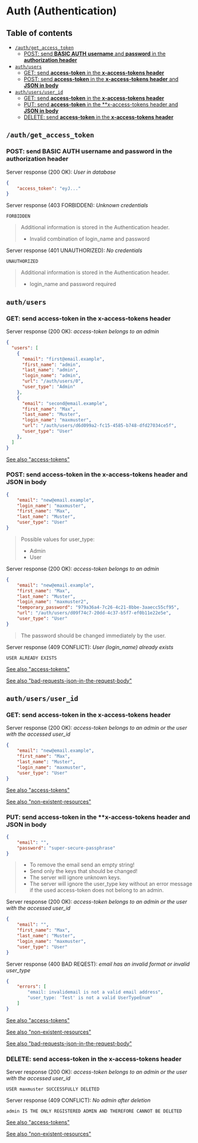 # Auth (Authentication)  <!-- omit in toc -->

## Table of contents <!-- omit in toc -->
- [`/auth/get_access_token`](#authget_access_token)
  - [POST: send **BASIC AUTH** **username** and **password** in the **authorization header**](#post-send-basic-auth-username-and-password-in-the-authorization-header)
- [`auth/users`](#authusers)
  - [GET: send **access-token** in the **x-access-tokens header**](#get-send-access-token-in-the-x-access-tokens-header)
  - [POST: send **access-token** in the **x-access-tokens header** and **JSON in body**](#post-send-access-token-in-the-x-access-tokens-header-and-json-in-body)
- [`auth/users/user_id`](#authusersuser_id)
  - [GET: send **access-token** in the **x-access-tokens header**](#get-send-access-token-in-the-x-access-tokens-header-1)
  - [PUT: send **access-token** in the **x-access-tokens header and **JSON in body**](#put-send-access-token-in-the-x-access-tokens-header-and-json-in-body)
  - [DELETE: send **access-token** in the **x-access-tokens header**](#delete-send-access-token-in-the-x-access-tokens-header)

## `/auth/get_access_token`

### POST: send **BASIC AUTH** **username** and **password** in the **authorization header**

Server response (200 OK): *User in database*
```json
{
    "access_token": "eyJ..."
}
```

Server response (403 FORBIDDEN): *Unknown credentials*
```
FORBIDDEN
```

> Additional information is stored in the Authentication header.
> - Invalid combination of login_name and password


Server response (401 UNAUTHORIZED): *No credentials*
```
UNAUTHORIZED
```

> Additional information is stored in the Authentication header.
> - login_name and password required

## `auth/users`

### GET: send **access-token** in the **x-access-tokens header**

Server response (200 OK): *access-token belongs to an admin*
```json
{
  "users": [
    {
      "email": "first@email.example",
      "first_name": "admin",
      "last_name": "admin",
      "login_name": "admin",
      "url": "/auth/users/0",
      "user_type": "Admin"
    },
    {
      "email": "second@email.example",
      "first_name": "Max",
      "last_name": "Muster",
      "login_name": "maxmuster",
      "url": "/auth/users/d6d099a2-fc15-4585-b748-dfd27034ce5f",
      "user_type": "User"
    },
  ]
}
```

[See also "access-tokens"](docs/../../cross_endpoint_responses.md#access-tokens)

### POST: send **access-token** in the **x-access-tokens header** and **JSON in body**

```json
{
    "email": "new@email.example",
    "login_name": "maxmuster",
    "first_name": "Max",
    "last_name": "Muster",
    "user_type": "User"
}
```

> Possible values for user_type:
> - Admin
> - User

Server response (200 OK): *access-token belongs to an admin*
```json
{
    "email": "new@email.example",
    "first_name": "Max",
    "last_name": "Muster",
    "login_name": "maxmuster2",
    "temporary_password": "979a36a4-7c26-4c21-8bbe-3aaecc55cf95",
    "url": "/auth/users/d09f74c7-20dd-4c37-b5f7-ef0b11e22e5e",
    "user_type": "User"
}
```

> The password should be changed immediately by the user.

Server response (409 CONFLICT): *User (login_name) already exists*
```
USER ALREADY EXISTS
```

[See also "access-tokens"](docs/../../cross_endpoint_responses.md#access-tokens)

[See also "bad-requests-json-in-the-request-body"](docs/../../cross_endpoint_responses.md#bad-requests-json-in-the-request-body)

## `auth/users/user_id`

### GET: send **access-token** in the **x-access-tokens header**

Server response (200 OK): *access-token belongs to an admin or the user with the accessed user_id*
```json
{
    "email": "new@email.example",
    "first_name": "Max",
    "last_name": "Muster",
    "login_name": "maxmuster",
    "user_type": "User"
}
```

[See also "access-tokens"](docs/../../cross_endpoint_responses.md#access-tokens)

[See also "non-existent-resources"](docs/../../cross_endpoint_responses.md#non-existent-resource)

### PUT: send **access-token** in the **x-access-tokens header and **JSON in body**
```json
{
    "email": "",
    "password": "super-secure-passphrase"
}
```

> - To remove the email send an empty string!
> - Send only the keys that should be changed!
> - The server will ignore unknown keys.
> - The server will ignore the user_type key without an error message if the used access-token does not belong to an admin.

Server response (200 OK): *access-token belongs to an admin or the user with the accessed user_id*
```json
{
    "email": "",
    "first_name": "Max",
    "last_name": "Muster",
    "login_name": "maxmuster",
    "user_type": "User"
}
```

Server response (400 BAD REQEST): *email has an invalid format or invalid user_type*
```json
{
    "errors": [
        "email: invalidemail is not a valid email address",
        "user_type: 'Test' is not a valid UserTypeEnum"
    ]
}
```

[See also "access-tokens"](docs/../../cross_endpoint_responses.md#access-tokens)

[See also "non-existent-resources"](docs/../../cross_endpoint_responses.md#non-existent-resource)

[See also "bad-requests-json-in-the-request-body"](docs/../../cross_endpoint_responses.md#bad-requests-json-in-the-request-body)

### DELETE: send **access-token** in the **x-access-tokens header**

Server response (200 OK): *access-token belongs to an admin or the user with the accessed user_id*
```
USER maxmuster SUCCESSFULLY DELETED
```

Server response (409 CONFLICT): *No admin after deletion*
```
admin IS THE ONLY REGISTERED ADMIN AND THEREFORE CANNOT BE DELETED
```

[See also "access-tokens"](docs/../../cross_endpoint_responses.md#access-tokens)

[See also "non-existent-resources"](docs/../../cross_endpoint_responses.md#non-existent-resource)

